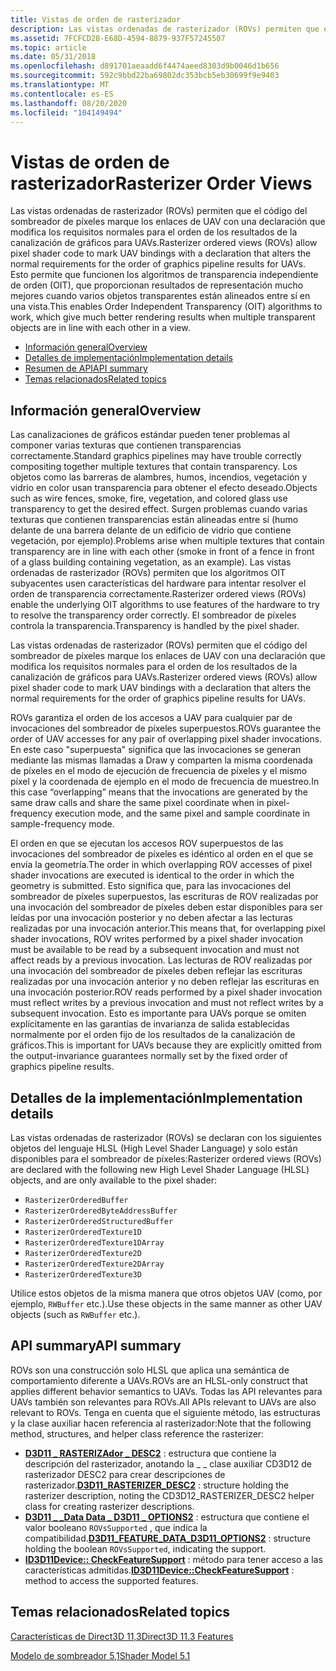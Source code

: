 ```yaml
---
title: Vistas de orden de rasterizador
description: Las vistas ordenadas de rasterizador (ROVs) permiten que el código del sombreador de píxeles marque los enlaces de UAV con una declaración que modifica los requisitos normales para el orden de los resultados de la canalización de gráficos para UAVs.
ms.assetid: 7FCFCD28-E68D-4594-8879-937F57245507
ms.topic: article
ms.date: 05/31/2018
ms.openlocfilehash: d891701aeaadd6f4474aeed8303d9b0046d1b656
ms.sourcegitcommit: 592c9bbd22ba69802dc353bcb5eb30699f9e9403
ms.translationtype: MT
ms.contentlocale: es-ES
ms.lasthandoff: 08/20/2020
ms.locfileid: "104149494"
---
```

# <a name="rasterizer-order-views"></a><span data-ttu-id="669b0-103">Vistas de orden de rasterizador</span><span class="sxs-lookup"><span data-stu-id="669b0-103">Rasterizer Order Views</span></span>

<span data-ttu-id="669b0-104">Las vistas ordenadas de rasterizador (ROVs) permiten que el código del sombreador de píxeles marque los enlaces de UAV con una declaración que modifica los requisitos normales para el orden de los resultados de la canalización de gráficos para UAVs.</span><span class="sxs-lookup"><span data-stu-id="669b0-104">Rasterizer ordered views (ROVs) allow pixel shader code to mark UAV bindings with a declaration that alters the normal requirements for the order of graphics pipeline results for UAVs.</span></span> <span data-ttu-id="669b0-105">Esto permite que funcionen los algoritmos de transparencia independiente de orden (OIT), que proporcionan resultados de representación mucho mejores cuando varios objetos transparentes están alineados entre sí en una vista.</span><span class="sxs-lookup"><span data-stu-id="669b0-105">This enables Order Independent Transparency (OIT) algorithms to work, which give much better rendering results when multiple transparent objects are in line with each other in a view.</span></span>

-   [<span data-ttu-id="669b0-106">Información general</span><span class="sxs-lookup"><span data-stu-id="669b0-106">Overview</span></span>](#overview)
-   [<span data-ttu-id="669b0-107">Detalles de implementación</span><span class="sxs-lookup"><span data-stu-id="669b0-107">Implementation details</span></span>](#implementation-details)
-   [<span data-ttu-id="669b0-108">Resumen de API</span><span class="sxs-lookup"><span data-stu-id="669b0-108">API summary</span></span>](#api-summary)
-   [<span data-ttu-id="669b0-109">Temas relacionados</span><span class="sxs-lookup"><span data-stu-id="669b0-109">Related topics</span></span>](#related-topics)

## <a name="overview"></a><span data-ttu-id="669b0-110">Información general</span><span class="sxs-lookup"><span data-stu-id="669b0-110">Overview</span></span>

<span data-ttu-id="669b0-111">Las canalizaciones de gráficos estándar pueden tener problemas al componer varias texturas que contienen transparencias correctamente.</span><span class="sxs-lookup"><span data-stu-id="669b0-111">Standard graphics pipelines may have trouble correctly compositing together multiple textures that contain transparency.</span></span> <span data-ttu-id="669b0-112">Los objetos como las barreras de alambres, humos, incendios, vegetación y vidrio en color usan transparencia para obtener el efecto deseado.</span><span class="sxs-lookup"><span data-stu-id="669b0-112">Objects such as wire fences, smoke, fire, vegetation, and colored glass use transparency to get the desired effect.</span></span> <span data-ttu-id="669b0-113">Surgen problemas cuando varias texturas que contienen transparencias están alineadas entre sí (humo delante de una barrera delante de un edificio de vidrio que contiene vegetación, por ejemplo).</span><span class="sxs-lookup"><span data-stu-id="669b0-113">Problems arise when multiple textures that contain transparency are in line with each other (smoke in front of a fence in front of a glass building containing vegetation, as an example).</span></span> <span data-ttu-id="669b0-114">Las vistas ordenadas de rasterizador (ROVs) permiten que los algoritmos OIT subyacentes usen características del hardware para intentar resolver el orden de transparencia correctamente.</span><span class="sxs-lookup"><span data-stu-id="669b0-114">Rasterizer ordered views (ROVs) enable the underlying OIT algorithms to use features of the hardware to try to resolve the transparency order correctly.</span></span> <span data-ttu-id="669b0-115">El sombreador de píxeles controla la transparencia.</span><span class="sxs-lookup"><span data-stu-id="669b0-115">Transparency is handled by the pixel shader.</span></span>

<span data-ttu-id="669b0-116">Las vistas ordenadas de rasterizador (ROVs) permiten que el código del sombreador de píxeles marque los enlaces de UAV con una declaración que modifica los requisitos normales para el orden de los resultados de la canalización de gráficos para UAVs.</span><span class="sxs-lookup"><span data-stu-id="669b0-116">Rasterizer ordered views (ROVs) allow pixel shader code to mark UAV bindings with a declaration that alters the normal requirements for the order of graphics pipeline results for UAVs.</span></span>

<span data-ttu-id="669b0-117">ROVs garantiza el orden de los accesos a UAV para cualquier par de invocaciones del sombreador de píxeles superpuestos.</span><span class="sxs-lookup"><span data-stu-id="669b0-117">ROVs guarantee the order of UAV accesses for any pair of overlapping pixel shader invocations.</span></span> <span data-ttu-id="669b0-118">En este caso "superpuesta" significa que las invocaciones se generan mediante las mismas llamadas a Draw y comparten la misma coordenada de píxeles en el modo de ejecución de frecuencia de píxeles y el mismo píxel y la coordenada de ejemplo en el modo de frecuencia de muestreo.</span><span class="sxs-lookup"><span data-stu-id="669b0-118">In this case “overlapping” means that the invocations are generated by the same draw calls and share the same pixel coordinate when in pixel-frequency execution mode, and the same pixel and sample coordinate in sample-frequency mode.</span></span>

<span data-ttu-id="669b0-119">El orden en que se ejecutan los accesos ROV superpuestos de las invocaciones del sombreador de píxeles es idéntico al orden en el que se envía la geometría.</span><span class="sxs-lookup"><span data-stu-id="669b0-119">The order in which overlapping ROV accesses of pixel shader invocations are executed is identical to the order in which the geometry is submitted.</span></span> <span data-ttu-id="669b0-120">Esto significa que, para las invocaciones del sombreador de píxeles superpuestos, las escrituras de ROV realizadas por una invocación del sombreador de píxeles deben estar disponibles para ser leídas por una invocación posterior y no deben afectar a las lecturas realizadas por una invocación anterior.</span><span class="sxs-lookup"><span data-stu-id="669b0-120">This means that, for overlapping pixel shader invocations, ROV writes performed by a pixel shader invocation must be available to be read by a subsequent invocation and must not affect reads by a previous invocation.</span></span> <span data-ttu-id="669b0-121">Las lecturas de ROV realizadas por una invocación del sombreador de píxeles deben reflejar las escrituras realizadas por una invocación anterior y no deben reflejar las escrituras en una invocación posterior.</span><span class="sxs-lookup"><span data-stu-id="669b0-121">ROV reads performed by a pixel shader invocation must reflect writes by a previous invocation and must not reflect writes by a subsequent invocation.</span></span> <span data-ttu-id="669b0-122">Esto es importante para UAVs porque se omiten explícitamente en las garantías de invarianza de salida establecidas normalmente por el orden fijo de los resultados de la canalización de gráficos.</span><span class="sxs-lookup"><span data-stu-id="669b0-122">This is important for UAVs because they are explicitly omitted from the output-invariance guarantees normally set by the fixed order of graphics pipeline results.</span></span>

## <a name="implementation-details"></a><span data-ttu-id="669b0-123">Detalles de la implementación</span><span class="sxs-lookup"><span data-stu-id="669b0-123">Implementation details</span></span>

<span data-ttu-id="669b0-124">Las vistas ordenadas de rasterizador (ROVs) se declaran con los siguientes objetos del lenguaje HLSL (High Level Shader Language) y solo están disponibles para el sombreador de píxeles:</span><span class="sxs-lookup"><span data-stu-id="669b0-124">Rasterizer ordered views (ROVs) are declared with the following new High Level Shader Language (HLSL) objects, and are only available to the pixel shader:</span></span>

-   `RasterizerOrderedBuffer`
-   `RasterizerOrderedByteAddressBuffer`
-   `RasterizerOrderedStructuredBuffer`
-   `RasterizerOrderedTexture1D`
-   `RasterizerOrderedTexture1DArray`
-   `RasterizerOrderedTexture2D`
-   `RasterizerOrderedTexture2DArray`
-   `RasterizerOrderedTexture3D`

<span data-ttu-id="669b0-125">Utilice estos objetos de la misma manera que otros objetos UAV (como, por ejemplo, `RWBuffer` etc.).</span><span class="sxs-lookup"><span data-stu-id="669b0-125">Use these objects in the same manner as other UAV objects (such as `RWBuffer` etc.).</span></span>

## <a name="api-summary"></a><span data-ttu-id="669b0-126">API summary</span><span class="sxs-lookup"><span data-stu-id="669b0-126">API summary</span></span>

<span data-ttu-id="669b0-127">ROVs son una construcción solo HLSL que aplica una semántica de comportamiento diferente a UAVs.</span><span class="sxs-lookup"><span data-stu-id="669b0-127">ROVs are an HLSL-only construct that applies different behavior semantics to UAVs.</span></span> <span data-ttu-id="669b0-128">Todas las API relevantes para UAVs también son relevantes para ROVs.</span><span class="sxs-lookup"><span data-stu-id="669b0-128">All APIs relevant to UAVs are also relevant to ROVs.</span></span> <span data-ttu-id="669b0-129">Tenga en cuenta que el siguiente método, las estructuras y la clase auxiliar hacen referencia al rasterizador:</span><span class="sxs-lookup"><span data-stu-id="669b0-129">Note that the following method, structures, and helper class reference the rasterizer:</span></span>

-   <span data-ttu-id="669b0-130">[**D3D11 \_ RASTERIZAdor \_ DESC2**](/windows/desktop/api/D3D11_3/ns-d3d11_3-cd3d11_rasterizer_desc2) : estructura que contiene la descripción del rasterizador, anotando la \_ \_ clase auxiliar CD3D12 de rasterizador DESC2 para crear descripciones de rasterizador.</span><span class="sxs-lookup"><span data-stu-id="669b0-130">[**D3D11\_RASTERIZER\_DESC2**](/windows/desktop/api/D3D11_3/ns-d3d11_3-cd3d11_rasterizer_desc2) : structure holding the rasterizer description, noting the CD3D12\_RASTERIZER\_DESC2 helper class for creating rasterizer descriptions.</span></span>
-   <span data-ttu-id="669b0-131">[**D3D11 \_ \_Data Data \_ D3D11 \_ OPTIONS2**](/windows/desktop/api/D3D11/ns-d3d11-d3d11_feature_data_d3d11_options2) : estructura que contiene el valor booleano `ROVsSupported` , que indica la compatibilidad.</span><span class="sxs-lookup"><span data-stu-id="669b0-131">[**D3D11\_FEATURE\_DATA\_D3D11\_OPTIONS2**](/windows/desktop/api/D3D11/ns-d3d11-d3d11_feature_data_d3d11_options2) : structure holding the boolean `ROVsSupported`, indicating the support.</span></span>
-   <span data-ttu-id="669b0-132">[**ID3D11Device:: CheckFeatureSupport**](/windows/desktop/api/D3D11/nf-d3d11-id3d11device-checkfeaturesupport) : método para tener acceso a las características admitidas.</span><span class="sxs-lookup"><span data-stu-id="669b0-132">[**ID3D11Device::CheckFeatureSupport**](/windows/desktop/api/D3D11/nf-d3d11-id3d11device-checkfeaturesupport) : method to access the supported features.</span></span>

## <a name="related-topics"></a><span data-ttu-id="669b0-133">Temas relacionados</span><span class="sxs-lookup"><span data-stu-id="669b0-133">Related topics</span></span>

<dl> <dt>

[<span data-ttu-id="669b0-134">Características de Direct3D 11,3</span><span class="sxs-lookup"><span data-stu-id="669b0-134">Direct3D 11.3 Features</span></span>](direct3d-11-3-features.md)
</dt> <dt>

[<span data-ttu-id="669b0-135">Modelo de sombreador 5,1</span><span class="sxs-lookup"><span data-stu-id="669b0-135">Shader Model 5.1</span></span>](/windows/desktop/direct3dhlsl/shader-model-5-1)
</dt> </dl>

 

 